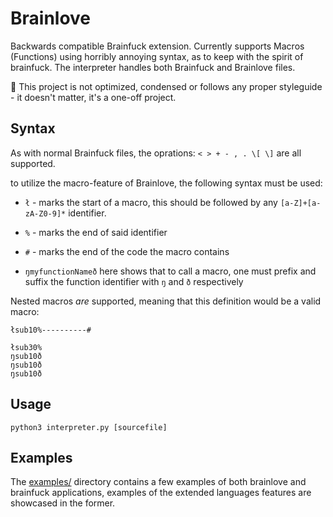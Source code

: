 # Brainlove
Backwards compatible Brainfuck extension. Currently supports Macros (Functions) using horribly annoying syntax, as to keep with the spirit of brainfuck. The interpreter handles both Brainfuck and Brainlove files.

:speech_balloon: This project is not optimized, condensed or follows any proper styleguide - it doesn't matter, it's a one-off project.

## Syntax
As with normal Brainfuck files, the oprations:
`< > + - , . \[ \]` are all supported.

to utilize the macro-feature of Brainlove, the following syntax must be used:

- `ł` - marks the start of a macro, this should be followed by any `[a-Z]+[a-zA-Z0-9]*` identifier.

- `%` - marks the end of said identifier

- `#` - marks the end of the code the macro contains

- `ŋmyfunctionNameð` here shows that to call a macro, one must prefix and suffix the function identifier with `ŋ` and `ð` respectively


Nested macros _are_ supported, meaning that this definition would be a valid macro:
```brainfuck
łsub10%----------#

łsub30%
ŋsub10ð
ŋsub10ð
ŋsub10ð
```

## Usage
```
python3 interpreter.py [sourcefile]
```
## Examples
The [examples/](https://github.com/frederikgram/brainlove/tree/master/examples) directory contains a few examples of both brainlove and brainfuck applications,
examples of the extended languages features are showcased in the former.

